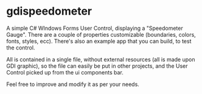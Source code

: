 ﻿# gdispeedometer
A simple C# WIndows Forms User Control, displaying a "Speedometer Gauge".
There are a couple of properties customizable (boundaries, colors, fonts, styles, ecc).
There's also an example app that you can build, to test the control.

All is contained in a single file, without external resources (all is made upon GDI graphic),
so the file can easily be put in other projects, and the User Control picked up from the ui components bar.

Feel free to improve and modify it as per your needs.

